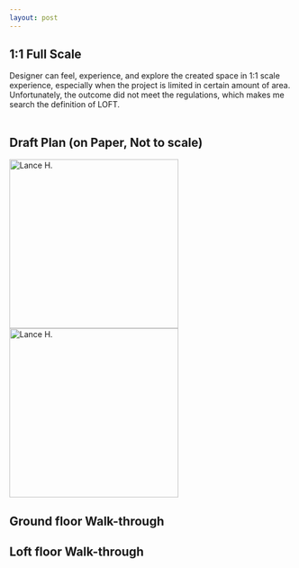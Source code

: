```yaml
---
layout: post
---
```

## 1:1 Full Scale
Designer can feel, experience, and explore the created space in 1:1 scale experience, especially when the project is limited in certain amount of area. Unfortunately, the outcome did not meet the regulations, which makes me search the definition of LOFT. <br>
<br>
## Draft Plan (on Paper, Not to scale)
<img alt="Lance H." src="https://github.com/LanceHHe/LanceH./blob/master/Page%20Material/p1.jpg?raw=true" width="300"><br>
<img alt="Lance H." src="https://github.com/LanceHHe/LanceH./blob/master/Page%20Material/P2.jpg?raw=true" width="300"><br>
## Ground floor Walk-through

## Loft floor Walk-through
